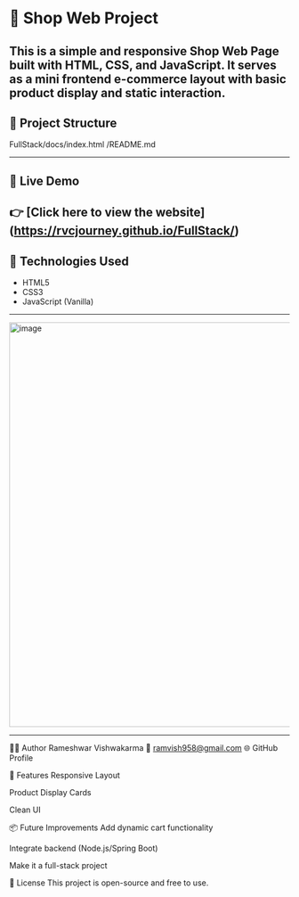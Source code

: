 # 🛒 Shop Web Project

This is a simple and responsive **Shop Web Page** built with HTML, CSS, and JavaScript. 
It serves as a mini frontend e-commerce layout with basic product display and static interaction.
---

## 📂 Project Structure

FullStack/docs/index.html
         /README.md

---

## 🚀 Live Demo

👉 [Click here to view the website] (https://rvcjourney.github.io/FullStack/)
---

## 🧰 Technologies Used

- HTML5
- CSS3
- JavaScript (Vanilla)
---

<img width="1366" height="726" alt="image" src="https://github.com/user-attachments/assets/661d0a5f-b8aa-41d6-bbf9-2e0a5f73e9f6" />

-----

👨‍💻 Author
Rameshwar Vishwakarma
📧 ramvish958@gmail.com
🌐 GitHub Profile

📌 Features
Responsive Layout

Product Display Cards

Clean UI

📦 Future Improvements
Add dynamic cart functionality

Integrate backend (Node.js/Spring Boot)

Make it a full-stack project

📜 License
This project is open-source and free to use.


